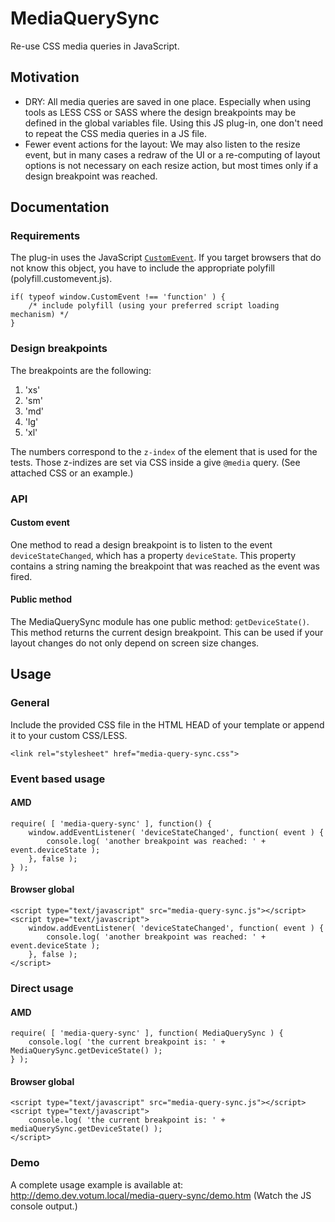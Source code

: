 # MediaQuerySync

Re-use CSS media queries in JavaScript.

## Motivation

- DRY: All media queries are saved in one place. Especially when using tools as LESS CSS or SASS where the design breakpoints may be defined in the global variables file. Using this JS plug-in, one don't need to repeat the CSS media queries in a JS file.
- Fewer event actions for the layout: We may also listen to the resize event, but in many cases a redraw of the UI or a re-computing of layout options is not necessary on each resize action, but most times only if a design breakpoint was reached.

## Documentation

### Requirements

The plug-in uses the JavaScript [`CustomEvent`](https://developer.mozilla.org/en-US/docs/Web/API/CustomEvent). If you target browsers that do not know this object, you have to include the appropriate polyfill (polyfill.customevent.js).

    if( typeof window.CustomEvent !== 'function' ) {
        /* include polyfill (using your preferred script loading mechanism) */
    }

### Design breakpoints

The breakpoints are the following:

1. 'xs'
2. 'sm'
3. 'md'
4. 'lg'
5. 'xl'

The numbers correspond to the `z-index`  of the element that is used for the tests. Those z-indizes are set via CSS inside a give `@media` query. (See attached CSS or an example.)

### API

#### Custom event

One method to read a design breakpoint is to listen to the event `deviceStateChanged`, which has a property `deviceState`. This property contains a string naming the breakpoint that was reached as the event was fired.

#### Public method

The MediaQuerySync module has one public method: `getDeviceState()`. This method returns the current design breakpoint. This can be used if your layout changes do not only depend on screen size changes.

## Usage

### General

Include the provided CSS file in the HTML HEAD of your template or append it to your custom CSS/LESS.

    <link rel="stylesheet" href="media-query-sync.css">

### Event based usage

#### AMD

    require( [ 'media-query-sync' ], function() {
        window.addEventListener( 'deviceStateChanged', function( event ) {
            console.log( 'another breakpoint was reached: ' + event.deviceState );
        }, false );
    } );

#### Browser global

    <script type="text/javascript" src="media-query-sync.js"></script>
    <script type="text/javascript">
        window.addEventListener( 'deviceStateChanged', function( event ) {
            console.log( 'another breakpoint was reached: ' + event.deviceState );
        }, false );
    </script>

### Direct usage

#### AMD

    require( [ 'media-query-sync' ], function( MediaQuerySync ) {
        console.log( 'the current breakpoint is: ' + MediaQuerySync.getDeviceState() );
    } );

#### Browser global

    <script type="text/javascript" src="media-query-sync.js"></script>
    <script type="text/javascript">
        console.log( 'the current breakpoint is: ' + mediaQuerySync.getDeviceState() );
    </script>


### Demo

A complete usage example is available at:
http://demo.dev.votum.local/media-query-sync/demo.htm
(Watch the JS console output.)

